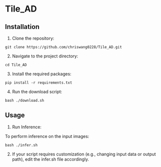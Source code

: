 # Tile_AD

## Installation 
  
1. Clone the repository:
```  
git clone https://github.com/chriswang0228/Tile_AD.git
```  
2. Navigate to the project directory:
```  
cd Tile_AD
``` 
3. Install the required packages:
```  
pip install -r requirements.txt
``` 
4. Run the download script:
```  
bash ./download.sh
```
## Usage

1. Run Inference:

To perform inference on the input images:
```  
bash ./infer.sh
```  
2. If your script requires customization (e.g., changing input data or output path), edit the infer.sh file accordingly.